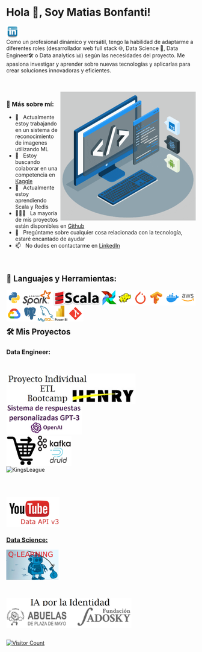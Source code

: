 # Hola 👋, Soy Matias Bonfanti!

<a href='https://www.linkedin.com/in/matiasbonfanti/'><img align='left' alt="linkedin" src="https://raw.githubusercontent.com/BonfantiMatias/BonfantiMatias/main/assets/linkedin-logo-png-1825.png" height='32px'/></a>
<br>
<br>
</a>
Como un profesional dinámico y versátil, tengo la habilidad de adaptarme a diferentes roles (desarrollador web full stack 🌐, Data Science 🧪, Data Engineer🛠️ o Data analytics 📊) según las necesidades del proyecto. Me apasiona investigar y aprender sobre nuevas tecnologías y aplicarlas para crear soluciones innovadoras y eficientes.

<br/>
<br/>

<img align="right" alt="GIF" src="https://raw.githubusercontent.com/BonfantiMatias/BonfantiMatias/main/techstack.gif" width="360px"/>
  
### 🧐 Más sobre mí:
- 🔭 &nbsp; Actualmente estoy trabajando en un sistema de reconocimiento de imagenes utilizando ML
- 🤝 &nbsp; Estoy buscando colaborar en una competencia en [Kaggle](https://www.kaggle.com/competitions)
- 🌱 &nbsp; Actualmente estoy aprendiendo Scala y Redis 
- 👨🏻‍💻 &nbsp; La mayoría de mis proyectos están disponibles en [Github](https://github.com/BonfantiMatias?tab=repositories)
- 💬 &nbsp; Pregúntame sobre cualquier cosa relacionada con la tecnología, estaré encantado de ayudar
- 📫 &nbsp; No dudes en contactarme en [LinkedIn](https://www.linkedin.com/in/matiasbonfanti/)


<br>

## 🔨 Languajes y Herramientas:
<a href="https://www.python.org" target="_blank"><img align="left" alt="Python" height ="42px" src="https://raw.githubusercontent.com/BonfantiMatias/BonfantiMatias/4a2618493746010c231743a119de902f799a8764/assets/python.svg"></a>
<a href="https://spark.apache.org/" target="_blank"><img align="left" alt="Apache" height ="42px" src="https://raw.githubusercontent.com/BonfantiMatias/BonfantiMatias/main/assets/Spark.png"></a>

<a href="https://www.scala-lang.org/" target="_blank"><img align="left" alt="Apache" height ="42px" src="https://raw.githubusercontent.com/BonfantiMatias/BonfantiMatias/main/assets/scalaR.png"></a>
<a href="https://airflow.apache.org/" target="_blank"><img align="left" alt="Airflow" height ="42px" src="https://raw.githubusercontent.com/BonfantiMatias/BonfantiMatias/main/assets/Airflow2.png"></a>

<a href="https://hadoop.apache.org/" target="_blank"><img align="left" alt="Hadoop" height ="42px" src="https://raw.githubusercontent.com/BonfantiMatias/BonfantiMatias/4a2618493746010c231743a119de902f799a8764/assets/hadoop.svg"></a>

<a href="https://pytorch.org/" target="_blank"> <img align="left" src="https://raw.githubusercontent.com/BonfantiMatias/BonfantiMatias/4a2618493746010c231743a119de902f799a8764/assets/pytorch.svg" alt="pytorch" height="42px"/> </a> 
<a href="https://www.tensorflow.org" target="_blank"> <img align="left" src="https://raw.githubusercontent.com/BonfantiMatias/BonfantiMatias/4a2618493746010c231743a119de902f799a8764/assets/tensorflow.svg" alt="tensorflow" height="42px"/> </a> 

<a href="https://www.docker.com/" target="_blank"> <img align="left" alt="Docker" height ="42px" src="https://raw.githubusercontent.com/BonfantiMatias/BonfantiMatias/4a2618493746010c231743a119de902f799a8764/assets/docker.svg"> </a>


<a href="https://aws.amazon.com/es/" target="_blank"><img align="left" alt="AWS" height ="42px" src="https://raw.githubusercontent.com/BonfantiMatias/BonfantiMatias/4a2618493746010c231743a119de902f799a8764/assets/aws.svg"></a>
<a href="https://cloud.google.com/" target="_blank"><img align="left" alt="GCP" height ="42px" src="https://raw.githubusercontent.com/BonfantiMatias/BonfantiMatias/4a2618493746010c231743a119de902f799a8764/assets/google-cloud.svg"></a>
<a href="https://www.postgresql.org/" target="_blank"> <img align="left" src="https://raw.githubusercontent.com/BonfantiMatias/BonfantiMatias/main/assets/postgres.png" alt="Postgres" height ="42px"/> </a>

<a href="https://www.mysql.com/" target="_blank"> <img align="left" alt="MySQL" height ="42px"  src="https://raw.githubusercontent.com/BonfantiMatias/BonfantiMatias/main/assets/mysql.png"> </a>
<a href="https://powerbi.microsoft.com/" target="_blank"><img align="left" alt="PowerBI" height ="42px" src="https://raw.githubusercontent.com/BonfantiMatias/BonfantiMatias/main/assets/powerBI.jpg"></a>

<a href="https://git-scm.com/" target="_blank"> <img src="https://raw.githubusercontent.com/BonfantiMatias/BonfantiMatias/4a2618493746010c231743a119de902f799a8764/assets/git-scm.svg" align="left" alt="git" height='42px'/> </a>



<br>
<br>

<br>
<br>

## 🛠️ Mis Proyectos



 ### Data Engineer:
<br>

<a href="https://github.com/BonfantiMatias/PI-01-ETL" target="_blank"> <img alt="Proyecto_01_Henry" src="https://raw.githubusercontent.com/BonfantiMatias/BonfantiMatias/main/assets/ETL.jpg" height="80" align="left"> </a>


<br>
<br>
<br>
<br>


<a href="https://huggingface.co/spaces/matiasbonfanti/PG_Henry" target="_blank"> <img alt="Proyecto_yelp" src="https://raw.githubusercontent.com/BonfantiMatias/images/main/proyecto2.jpg" height="80" align="left"> </a>

<br>
<br>
<br>
<br>

<a href="https://github.com/BonfantiMatias/Ecomerce_Druid_Kafka" target="_blank"> <img alt="Ecomerce" src="https://raw.githubusercontent.com/BonfantiMatias/images/main/Ecommerce-Checkout-icon.png" height="80" align="left"> </a>

<br>
<br>
<br>
<br>


<a href='https://github.com/BonfantiMatias/Kings-League'><img align="left" alt="KingsLeague" src="https://raw.githubusercontent.com/BonfantiMatias/Kings-League/main/assets/kings-league_logo-summa.png" height='80px'/>

<br>
<br>
<br>
<br>

<a href='https://github.com/BonfantiMatias/Youtube_Stats'><img align='center' alt="Data api v3" src="https://raw.githubusercontent.com/BonfantiMatias/Youtube_Stats/main/assets/youtube.png" height='80px'/>
<br>
  ### Data Science:
<a href='https://github.com/BonfantiMatias/Robot_Almacen'><img align='center' alt="Q-Learning" src="https://raw.githubusercontent.com/BonfantiMatias/BonfantiMatias/main/assets/Q-Learning.png" height='80px'/>

<br>
<br>
<a href='https://github.com/BonfantiMatias/IA-por-la-Identidad'><img align='center' alt="Abuelas" src="https://raw.githubusercontent.com/BonfantiMatias/images/main/Repo%20Abuelas.png" height='80px'/>

<br>
<br>

![Visitor Count](https://visitor-badge.laobi.icu/badge?page_id=BonfantiMatias.BonfantiMatias)


